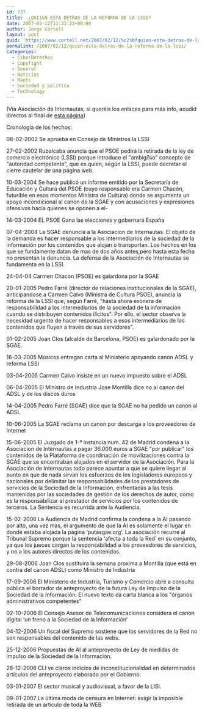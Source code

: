 ```yaml
---
id: 737
title: -¿QUIí‰N ESTA DETRAS DE LA REFORMA DE LA LSSI?
date: 2007-02-12T11:33:23+00:00
author: Jorge Cortell
layout: post
guid: 'https://www.cortell.net/2007/02/12/%c2%bfquien-esta-detras-de-la-reforma-de-la-lssi/'
permalink: /2007/02/12/quien-esta-detras-de-la-reforma-de-la-lssi/
categories:
  - CiberDerechos
  - Copyfight
  - General
  - Noticias
  - Rants
  - Sociedad y polí­tica
  - Technology
---
```

(Via Asociación de Internautas, si queréis los enlaces para más info, acudid directos al final de <a target="_blank" title="Asociacion de Internautas" href="https://www.internautas.org/sincanon/html/4057.html">esta página</a>)

Cronologí­a de los hechos:

08-02-2002 Se aprueba en Consejo de Ministros la LSSI

27-02-2002 Rubalcaba anuncia que el PSOE pedirá la retirada de la ley de comercio electrónico (LSSI) porque introduce el "ambigí¼o" concepto de "autoridad competente", que es quien, según la LSSI, puede decretar el cierre cautelar de una página web.

10-03-2004 Se hace publicó un informe emitido por la Secretarí­a de Educación y Cultura del PSOE (cuyo responsable era Carmen Chacón, futurible en esos momentos Ministra de Cultura) donde se argumenta un apoyo incondicional al canon de la SGAE y con acusaciones y expresiones ofensivas hacia quienes se oponen a el-

14-03-2004 EL PSOE Gana las elecciones y gobernará España

07-04-2004 La SGAE denuncia a la Asociacion de Internautas. El objeto de la demanda es hacer responsable a los intermediarios de la sociedad de la información por los contenidos que alojan o transportan. Los hechos en los que se fundamente datan de mas de dos años antes,pero hasta esta fecha no presentan la denuncia. La defensa de la Asociación de Internautas se fundamenta en la LSSI.

24-04-04 Carmen Chacon (PSOE) es galardona por la SGAE

20-01-2005 Pedro Farré (director de relaciones institucionales de la SGAE), anticipandose a Carmen Calvo (Ministra de Cultura PSOE), anuncia la reforma de la LSSI que, según Farré, "hasta ahora exonera de responsabilidad a los intermediarios de la sociedad de la información cuando se distribuyen contenidos ilí­citos". Por ello, el sector observa la necesidad urgente de hacer responsables a esos intermediarios de los contenidos que fluyen a través de sus servidores".

01-02-2005 Joan Clos (alcalde de Barcelona, PSOE) es galardonado por la SGAE.

16-03-2005 Músicos entregan carta al Ministerio apoyando canon ADSL y reforma LSSI

03-04-2005 Carmen Calvo insiste en un nuevo impuesto sobre el ADSL

06-04-2005 El Ministro de Industria Jose Montilla dice no al canon del ADSL y de los discos duros

14-04-2005 Pedro Farré (SGAE) dice que la SGAE no ha pedido un canon al ADSL

10-06-2005 La SGAE reclama un canon por descarga a los proveedores de Internet

15-06-2005 El Juzgado de 1-ª instancia num. 42 de Madrid condena a la Asociacion de Internautas a pagar 36.000 euros a SGAE "por publicar" los contenidos de la Plataforma de coordinación de movilizaciones contra la SGAE que se encontraban alojados en el servidor de la Asociación. Para la Asociación de Internautas todo parece apuntar a que se quiere llegar al punto en que de nada sirvan los esfuerzos de los legisladores europeos y nacionales por delimitar las responsabilidades de los prestadores de servicios de la Sociedad de la Información, enfrentadas a las tesis mantenidas por las sociedades de gestión de los derechos de autor, como es la responsabilizar al prestador de servicios por los contenidos de terceros. La Sentencia es recurrida ante la Audiencia.

15-02-2006 La Audiencia de Madrid confirma la condena a la AI pasando por alto, una vez mas, el argumento de que la AI es solamente el lugar en donde estaba alojada la página ‘putasgae.org‘. La asociación recurre al Tribunal Supremo porque la sentencia ‘afecta a toda la Red‘ en su conjunto, ya que los jueces cargan la responsabilidad a los proveedores de servicios, y no a los autores directos de los contenidos.

29-08-2006 Joan Clos sustituira la semana proxima a Montilla (que está en contra del canon ADSL) como Ministro de Industria

17-09-2006 El Ministerio de Industria, Turismo y Comercio abre a consulta pública el borrador de anteproyecto de la futura Ley de Impulso de la Sociedad de la Información: El nuevo texto da carta blanca a los "órganos administrativos competentes"

02-10-2006 El Consejo Asesor de Telecomunicaciones considera el canon digital ‘un freno a la Sociedad de la Información‘

04-12-2006 Un fiscal del Supremo sostiene que los servidores de la Red no son responsables del contenido de las webs.

25-12-2006 Propuestas de AI al anteproyecto de Ley de medidas de impulso de la Sociedad de la Información.

28-12-2006 CLI ve claros indicios de inconstitucionalidad en determinados artí­culos del anteproyecto elaborado por el Gobierno.

03-01-2007 El sector musical y audiovisual, a favor de la LISI.

09-01-2007 La última moda de censura en Internet: exigir la imposible retirada de un artí­culo de toda la WEB